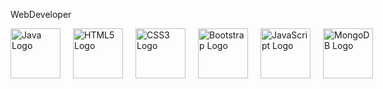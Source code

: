 WebDeveloper
<div style="display: flex; gap: 20px; align-items: center;">
  <img src="https://www.vectorlogo.zone/logos/java/java-icon.png" alt="Java Logo" width="80">
  <img src="https://www.w3.org/html/logo/downloads/HTML5_Logo_512.png" alt="HTML5 Logo" width="80">
  <img src="https://www.w3.org/html/logo/downloads/CSS3_Logo_512.png" alt="CSS3 Logo" width="80">
  <img src="https://getbootstrap.com/docs/5.0/assets/brand/bootstrap-logo.png" alt="Bootstrap Logo" width="80">
  <img src="https://upload.wikimedia.org/wikipedia/commons/6/6a/JavaScript-logo.png" alt="JavaScript Logo" width="80">
  <img src="https://www.vectorlogo.zone/logos/mongodb/mongodb-icon.png" alt="MongoDB Logo" width="80">
</div>

